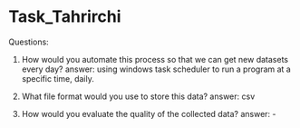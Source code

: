 # Task_Tahrirchi

Questions:

1) How would you automate this process so that we can get new datasets every day?
answer:  using windows task scheduler to run a program at a specific time, daily.

2) What file format would you use to store this data?
answer: csv

3) How would you evaluate the quality of the collected data?
answer: -
